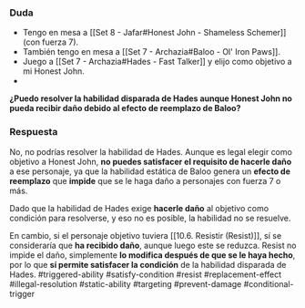 ### Duda
- Tengo en mesa a [[Set 8 - Jafar#Honest John - Shameless Schemer]] (con fuerza 7).
- También tengo en mesa a [[Set 7 - Archazia#Baloo - Ol' Iron Paws]].
- Juego a [[Set 7 - Archazia#Hades - Fast Talker]] y elijo como objetivo a mi Honest John.
- 
**¿Puedo resolver la habilidad disparada de Hades aunque Honest John no pueda recibir daño debido al efecto de reemplazo de Baloo?**
### Respuesta
No, no podrías resolver la habilidad de Hades. Aunque es legal elegir como objetivo a Honest John, **no puedes satisfacer el requisito de hacerle daño** a ese personaje, ya que la habilidad estática de Baloo genera un **efecto de reemplazo** que **impide** que se le haga daño a personajes con fuerza 7 o más.

Dado que la habilidad de Hades exige **hacerle daño** al objetivo como condición para resolverse, y eso no es posible, la habilidad no se resuelve.

En cambio, si el personaje objetivo tuviera  [[10.6. Resistir (Resist)]], sí se consideraría que **ha recibido daño**, aunque luego este se reduzca. Resist no impide el daño, simplemente **lo modifica después de que se le haya hecho**, por lo que **sí permite satisfacer la condición** de la habilidad disparada de Hades.
#triggered-ability #satisfy-condition #resist #replacement-effect #illegal-resolution #static-ability #targeting #prevent-damage #conditional-trigger